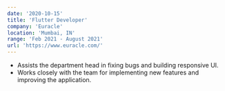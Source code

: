 ```yaml
---
date: '2020-10-15'
title: 'Flutter Developer'
company: 'Euracle'
location: 'Mumbai, IN'
range: 'Feb 2021 - August 2021'
url: 'https://www.euracle.com/'
---
```


- Assists the department head in fixing bugs and building responsive UI.
- Works closely with the team for implementing new features and improving the application.
